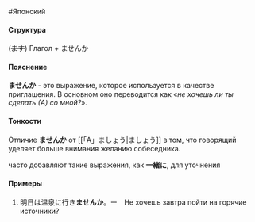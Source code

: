 #Японский 
#### Структура
(~~ます~~) Глагол + ませんか
#### Пояснение
**ませんか** - это выражение, которое используется в качестве приглашения. В основном оно переводится как «*не хочешь ли ты сделать (А) со мной?*».
#### Тонкости
Отличие **ませんか** от [[「A」ましょう|ましょう]] в том, что говорящий уделяет больше внимания желанию собеседника.

часто добавляют такие выражения, как **一緒に**, для уточнения
#### Примеры
1. 明日は温泉に行き**ませんか**。ー　Не хочешь завтра пойти на горячие источники? 